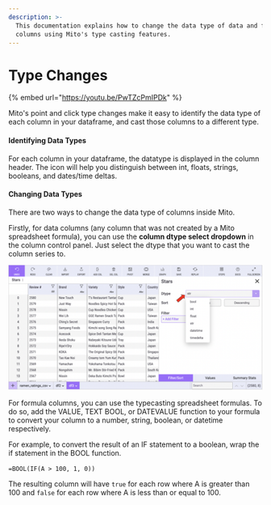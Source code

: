 ```yaml
---
description: >-
  This documentation explains how to change the data type of data and formula
  columns using Mito's type casting features.
---
```


# Type Changes

{% embed url="https://youtu.be/PwTZcPmIPDk" %}



Mito's point and click type changes make it easy to identify the data type of each column in your dataframe, and cast those columns to a different type.&#x20;

#### Identifying Data Types&#x20;

For each column in your dataframe, the datatype is displayed in the column header. The icon will help you distinguish between int, floats, strings, booleans, and dates/time deltas.&#x20;

#### Changing Data Types

There are two ways to change the data type of columns inside Mito.&#x20;

Firstly, for data columns (any column that was not created by a Mito spreadsheet formula), you can use the **column dtype select dropdown** in the column control panel. Just select the dtype that you want to cast the column series to.&#x20;

![](<../.gitbook/assets/final mito data type.png>)

For formula columns, you can use the typecasting spreadsheet formulas. To do so, add the VALUE, TEXT BOOL, or DATEVALUE function to your formula to convert your column to a number, string, boolean, or datetime respectively.&#x20;

For example, to convert the result of an IF statement to a boolean, wrap the if statement in the BOOL function.&#x20;

```
=BOOL(IF(A > 100, 1, 0))
```

The resulting column will have `true` for each row where A is greater than 100 and `false` for each row where A is less than or equal to 100.&#x20;
